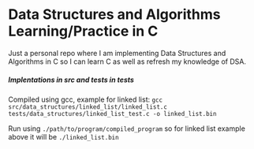 # Data Structures and Algorithms Learning/Practice in C

Just a personal repo where I am implementing Data Structures and Algorithms in C so I can learn C as well as refresh my knowledge of DSA.

##### Implentations in src and tests in tests
Compiled using gcc, example for linked list:
 `gcc src/data_structures/linked_list/linked_list.c tests/data_structures/linked_list_test.c -o linked_list.bin`

Run using `./path/to/program/compiled_program`  so for linked list example above it will be `./linked_list.bin`
